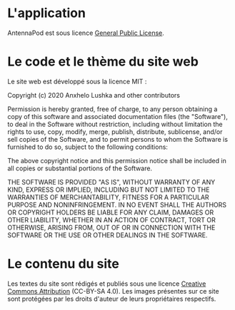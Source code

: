 # L'application

AntennaPod est sous licence [General Public
License](https://github.com/AntennaPod/AntennaPod/blob/develop/LICENSE).

# Le code et le thème du site web

Le site web est développé sous la licence MIT :

Copyright (c) 2020 Anxhelo Lushka and other contributors

Permission is hereby granted, free of charge, to any person obtaining a copy of
this software and associated documentation files (the "Software"), to deal in
the Software without restriction, including without limitation the rights to
use, copy, modify, merge, publish, distribute, sublicense, and/or sell copies of
the Software, and to permit persons to whom the Software is furnished to do so,
subject to the following conditions:

The above copyright notice and this permission notice shall be included in all
copies or substantial portions of the Software.

THE SOFTWARE IS PROVIDED "AS IS", WITHOUT WARRANTY OF ANY KIND, EXPRESS OR
IMPLIED, INCLUDING BUT NOT LIMITED TO THE WARRANTIES OF MERCHANTABILITY, FITNESS
FOR A PARTICULAR PURPOSE AND NONINFRINGEMENT. IN NO EVENT SHALL THE AUTHORS OR
COPYRIGHT HOLDERS BE LIABLE FOR ANY CLAIM, DAMAGES OR OTHER LIABILITY, WHETHER
IN AN ACTION OF CONTRACT, TORT OR OTHERWISE, ARISING FROM, OUT OF OR IN
CONNECTION WITH THE SOFTWARE OR THE USE OR OTHER DEALINGS IN THE SOFTWARE.

# Le contenu du site

Les textes du site sont rédigés et publiés sous une licence [Creative Commons
Attribution](http://creativecommons.org/licenses/by-sa/4.0/legalcode) (CC-BY-SA
4.0). Les images présentes sur ce site sont protégées par les droits d'auteur de
leurs propriétaires respectifs.
